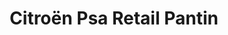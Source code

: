---
title: "Citroën Psa Retail Pantin"
url: /pantin/citroen-psa-retail-pantin/
shop: Autowerkstatt
---